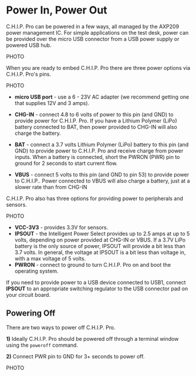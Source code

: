 # Power In, Power Out

C.H.I.P. Pro can be powered in a few ways, all managed by the AXP209 power management IC. For simple applications on the test desk, power can be provided over the micro USB connector from a USB power supply or powered USB hub. 

PHOTO

When you are ready to embed C.H.I.P. Pro there are three power options via C.H.I.P. Pro's pins.

PHOTO

* **micro USB port** - use a 6 - 23V AC adapter (we recommend getting one that supplies 12V and 3 amps).

* **CHG-IN** - connect 4.8 to 6 volts of power to this pin (and GND) to provide power for C.H.I.P. Pro. If you have a Lithium Polymer (LiPo) battery connected to BAT, then power provided to CHG-IN will also charge the battery. 
* **BAT** - connect a 3.7 volts Lithium Polymer (LiPo) battery to this pin (and GND) to provide power to C.H.I.P. Pro and receive charge from power inputs. When a battery is connected, short the PWRON (PWR) pin to ground for 2 seconds to start current flow. 
* **VBUS** - connect 5 volts to this pin (and GND to pin 53) to provide power to C.H.I.P.. Power connected to VBUS will also charge a battery, just at a slower rate than from CHG-IN

C.H.I.P. Pro also has three options for providing power to peripherals and sensors.

PHOTO

* **VCC-3V3** - provides 3.3V for sensors.
* **IPSOUT** - the Intelligent Power Select provides up to 2.5 amps at up to 5 volts, depending on power provided at CHG-IN or VBUS. If a 3.7V LiPo battery is the only source of power, IPSOUT will provide a bit less than 3.7 volts. In general, the voltage at IPSOUT is a bit less than voltage in, with a max voltage of 5 volts.
* **PWRON** - connect to ground to turn C.H.I.P. Pro on and boot the operating system.

If you need to provide power to a USB device connected to USB1, connect **IPSOUT** to an appropriate switching regulator to the USB connector pad on your circuit board. 

## Powering Off

There are two ways to power off C.H.I.P. Pro. 

**1)** Ideally C.H.I.P. Pro should be powered off through a terminal window using the `poweroff` command.

**2)** Connect PWR pin to GND for 3+ seconds to power off. 

PHOTO